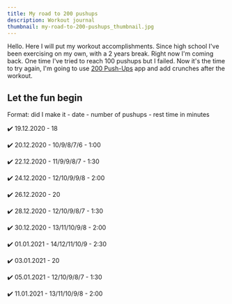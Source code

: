 ```yaml
---
title: My road to 200 pushups
description: Workout journal
thumbnail: my-road-to-200-pushups_thumbnail.jpg
---
```


<content-image image="my-road-to-200-pushups_thumbnail.jpg"></content-image>

Hello. Here I will put my workout accomplishments. Since high school I've been exercising on my own, with a 2 years break. Right now I'm coming back. One time I've tried to reach 100 pushups but I failed. Now it's the time to try again, I'm going to use [200 Push-Ups](https://play.google.com/store/apps/details?id=com.powerups.pushups) app and add crunches after the workout.

## Let the fun begin

Format: did I make it - date - number of pushups - rest time in minutes

✔️ 19.12.2020 - 18

✔️ 20.12.2020 - 10/9/8/7/6 - 1:00

✔️ 22.12.2020 - 11/9/9/8/7 - 1:30

✔️ 24.12.2020 - 12/10/9/9/8 - 2:00

✔️ 26.12.2020 - 20

✔️ 28.12.2020 - 12/10/9/8/7 - 1:30

✔️ 30.12.2020 - 13/11/10/9/8 - 2:00

✔️ 01.01.2021 - 14/12/11/10/9 - 2:30

✔️ 03.01.2021 - 20

✔️ 05.01.2021 - 12/10/9/8/7 - 1:30

✔️ 11.01.2021 - 13/11/10/9/8 - 2:00
